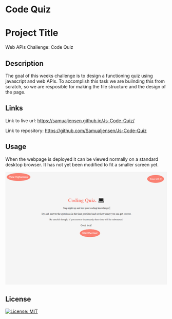 # Code Quiz

# Project Title

Web APIs Challenge: Code Quiz
 
## Description

The goal of this weeks challenge is to design a functioning quiz using javascript and web APIs. To accomplish this task we are builnding this from scratch, so we are resposible for making the file structure and the design of the page.   

## Links 

Link to live url: https://samualjensen.github.io/Js-Code-Quiz/

Link to repository: https://github.com/Samualjensen/Js-Code-Quiz


## Usage

When the webpage is deployed it can be viewed normally on a standard desktop browser. It has not yet been modified to fit a smaller screen yet.

![img](./assets/images/js-quiz-screenshot.png)


## License

[![License: MIT](https://img.shields.io/badge/License-MIT-yellow.svg)](https://opensource.org/licenses/MIT)

